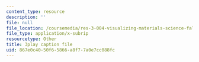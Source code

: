 ```yaml
---
content_type: resource
description: ''
file: null
file_location: /coursemedia/res-3-004-visualizing-materials-science-fall-2017/867e0c4050f65866a8f77a0e7cc088fc_80hnG8EH5tA.vtt
file_type: application/x-subrip
resourcetype: Other
title: 3play caption file
uid: 867e0c40-50f6-5866-a8f7-7a0e7cc088fc
---
```

